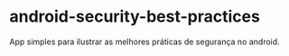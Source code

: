 # android-security-best-practices
App simples para ilustrar as melhores práticas de segurança no android.
